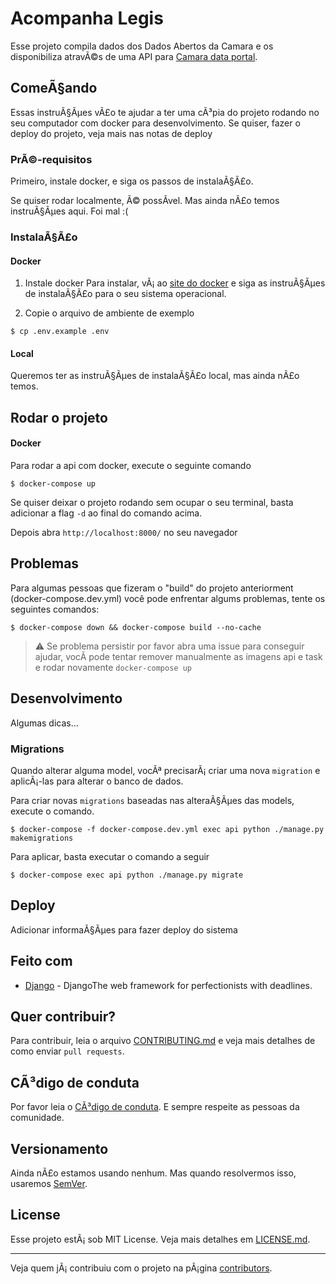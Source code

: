 # Acompanha Legis

Esse projeto compila dados dos Dados Abertos da Camara e os disponibiliza atravÃ©s de uma API para [Camara data portal](https://github.com/AcompanhaLegis/camara-data-portal).


## ComeÃ§ando

Essas instruÃ§Ãµes vÃ£o te ajudar a ter uma cÃ³pia do projeto rodando no seu computador com docker para desenvolvimento.
Se quiser, fazer o deploy do projeto, veja mais nas notas de deploy


### PrÃ©-requisitos

Primeiro, instale docker, e siga os passos de instalaÃ§Ã£o.

Se quiser rodar localmente, Ã© possÃ­vel. Mas ainda nÃ£o temos instruÃ§Ãµes aqui. Foi mal :(


### InstalaÃ§Ã£o

#### Docker

1. Instale docker
Para instalar, vÃ¡ ao [site do docker](https://docs.docker.com/get-docker/)
e siga as instruÃ§Ãµes de instalaÃ§Ã£o para o seu sistema operacional.

1. Copie o arquivo de ambiente de exemplo

```
$ cp .env.example .env
```


#### Local

Queremos ter as instruÃ§Ãµes de instalaÃ§Ã£o local, mas ainda nÃ£o temos.


## Rodar o projeto

#### Docker
Para rodar a api com docker, execute o seguinte comando
```
$ docker-compose up
```
Se quiser deixar o projeto rodando sem ocupar o seu terminal, basta adicionar a flag `-d` ao final do comando acima.

Depois abra `http://localhost:8000/` no seu navegador

## Problemas

Para algumas pessoas que fizeram o "build" do projeto anteriorment (docker-compose.dev.yml) você pode enfrentar algums problemas, tente os seguintes comandos:

````
$ docker-compose down && docker-compose build --no-cache
````

> :warning: Se problema persistir por favor abra uma issue para conseguir ajudar, vocÃ pode tentar remover manualmente as imagens api e task e rodar novamente `docker-compose up` 


## Desenvolvimento

Algumas dicas...


### Migrations

Quando alterar alguma model, vocÃª precisarÃ¡ criar uma nova `migration` e aplicÃ¡-las para alterar o banco de dados.

Para criar novas `migrations` baseadas nas alteraÃ§Ãµes das models, execute o comando.

```
$ docker-compose -f docker-compose.dev.yml exec api python ./manage.py makemigrations
```

Para aplicar, basta executar o comando a seguir

```
$ docker-compose exec api python ./manage.py migrate
```


## Deploy

Adicionar informaÃ§Ãµes para fazer deploy do sistema

## Feito com

* [Django](https://www.djangoproject.com/) - DjangoThe web framework for perfectionists with deadlines.

## Quer contribuir?

Para contribuir, leia o arquivo [CONTRIBUTING.md](tobedone) e veja mais detalhes de como enviar `pull requests`.

## CÃ³digo de conduta
Por favor leia o [CÃ³digo de conduta](https://github.com/AcompanhaLegis/code-of-conduct).
E sempre respeite as pessoas da comunidade.

## Versionamento

Ainda nÃ£o estamos usando nenhum. Mas quando resolvermos isso, usaremos [SemVer](http://semver.org/).

## License

Esse projeto estÃ¡ sob MIT License. Veja mais detalhes em [LICENSE.md](LICENSE.md).

---
Veja quem jÃ¡ contribuiu com o projeto na pÃ¡gina [contributors](https://github.com/your/project/contributors).
